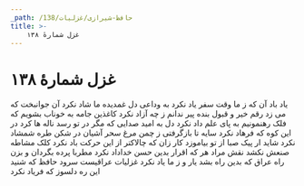 ```yaml
---
_path: /حافظ-شیرازی/غزلیات/138
title: >-
    غزل شمارهٔ ۱۳۸
---
```

# غزل شمارهٔ ۱۳۸

یاد باد آن که ز ما وقت سفر یاد نکرد
به وداعی دل غمدیده ما شاد نکرد
آن جوانبخت که می زد رقم خیر و قبول
بنده پیر ندانم ز چه آزاد نکرد
کاغذین جامه به خوناب بشویم که فلک
رهنمونیم به پای علم داد نکرد
دل به امید صدایی که مگر در تو رسد
ناله ها کرد در این کوه که فرهاد نکرد
سایه تا بازگرفتی ز چمن مرغ سحر
آشیان در شکن طره شمشاد نکرد
شاید ار پیک صبا از تو بیاموزد کار
زان که چالاکتر از این حرکت باد نکرد
کلک مشاطه صنعش نکشد نقش مراد
هر که اقرار بدین حسن خداداد نکرد
مطربا پرده بگردان و بزن راه عراق
که بدین راه بشد یار و ز ما یاد نکرد
غزلیات عراقیست سرود حافظ
که شنید این ره دلسوز که فریاد نکرد
